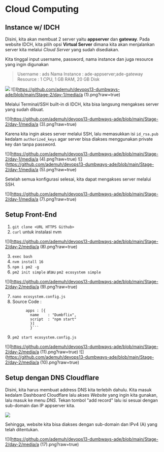 # Cloud Computing

## Instance w/ IDCH

Disini, kita akan membuat 2 server yaitu **appserver** dan **gateway**.
Pada website IDCH, kita pilih opsi **Virtual Server** dimana kita akan menjalankan server kita melalui _Cloud Server_ yang sudah disediakan.

Kita tinggal input username, password, nama instance dan juga resource yang ingin digunakan
> Username      : ads
> Nama Instance : ade-appserver;ade-gateway
> Resource      : 1 CPU, 1 GB RAM, 20 GB Disk

![](https://github.com/ademuh/devops13-dumbways-ade/blob/main/Stage-2/day-1/media/a.jpg?raw=true)
![](https://github.com/ademuh/devops13-dumbways-ade/blob/main/Stage-2/day-1/media/a (1).png?raw=true)

Melalui Terminal/SSH built-in di IDCH, kita bisa langsung mengakses server yang sudah dibuat.

![](https://github.com/ademuh/devops13-dumbways-ade/blob/main/Stage-2/day-1/media/a (3).png?raw=true)

Karena kita ingin akses server melalui SSH, lalu memasukkan isi `id_rsa.pub` kedalam `authorized_keys` agar server bisa diakses menggunakan private key dan tanpa password.

![](https://github.com/ademuh/devops13-dumbways-ade/blob/main/Stage-2/day-1/media/a (4).png?raw=true)
![](https://github.com/ademuh/devops13-dumbways-ade/blob/main/Stage-2/day-1/media/a (5).png?raw=true)

Setelah semua konfigurasi selesai, kita dapat mengakses server melalui SSH.

![](https://github.com/ademuh/devops13-dumbways-ade/blob/main/Stage-2/day-1/media/a (7).png?raw=true)

## Setup Front-End

1. `git clone <URL HTTPS Github>`
2. `curl` untuk instalasi nvm

![](https://github.com/ademuh/devops13-dumbways-ade/blob/main/Stage-2/day-2/media/a (8).png?raw=true)

3. `exec bash`
4. `nvm install 16`
5. `npm i pm2 -g`
6. `pm2 init simple` atau `pm2 ecosystem simple`

![](https://github.com/ademuh/devops13-dumbways-ade/blob/main/Stage-2/day-2/media/a (9).png?raw=true)

7. `nano ecosystem.config.js`
8. Source Code :
      ```module.exports = { 
            apps : [{
              name    : "Dumbflix",
              script  : "npm start"
              }]
              }```
9. `pm2 start ecosystem.config.js`

![](https://github.com/ademuh/devops13-dumbways-ade/blob/main/Stage-2/day-2/media/a (11).png?raw=true)
![](https://github.com/ademuh/devops13-dumbways-ade/blob/main/Stage-2/day-2/media/a (10).png?raw=true)

## Setup dengan DNS Cloudflare

Disini, kita harus membuat address DNS kita terlebih dahulu. Kita masuk kedalam Dashboard Cloudflare lalu akses _Website_ yang ingin kita gunakan, lalu masuk ke menu _DNS_.
Tekan tombol "add record" lalu isi sesuai dengan sub-domain dan IP appserver kita.

![](https://github.com/ademuh/devops13-dumbways-ade/blob/main/Stage-2/day-2/media/b.png?raw=true)

Sehingga, website kita bisa diakses dengan sub-domain dan IPv4 (A) yang telah ditentukan.

![](https://github.com/ademuh/devops13-dumbways-ade/blob/main/Stage-2/day-2/media/a (17).png?raw=true)
